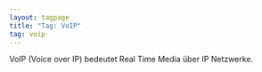 ```yaml
---
layout: tagpage
title: "Tag: VoIP"
tag: voip
---
```

VoIP (Voice over IP) bedeutet Real Time Media über IP Netzwerke.

